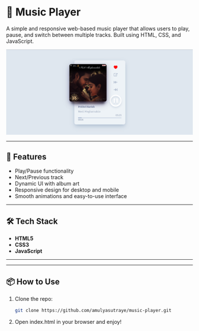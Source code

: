 # 🎵 Music Player

A simple and responsive web-based music player that allows users to play, pause, and switch between multiple tracks. Built using HTML, CSS, and JavaScript.

![Music Player Screenshot](./img/Screenshot.png)

---

## 🚀 Features

- Play/Pause functionality
- Next/Previous track
- Dynamic UI with album art
- Responsive design for desktop and mobile
- Smooth animations and easy-to-use interface

---

## 🛠️ Tech Stack

- **HTML5**
- **CSS3**
- **JavaScript**

---

---

## 📦 How to Use

1. Clone the repo:
   ```bash
   git clone https://github.com/amulyasutraye/music-player.git
2. Open index.html in your browser and enjoy!
